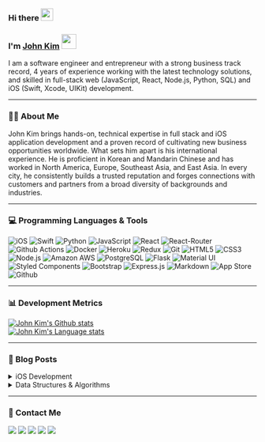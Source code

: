 ### Hi there <a href="https://www.gautamkrishnar.com/"><img src="https://media.giphy.com/media/hvRJCLFzcasrR4ia7z/giphy.gif" width="25px"></a>

### I'm [John Kim](https://cloudiosx.github.io/portfolio-website/) <img src="https://emojis.slackmojis.com/emojis/images/1531849430/4246/blob-sunglasses.gif?1531849430" width="30"/>

I am a software engineer and entrepreneur with a strong business track record, 4 years of experience working with the latest technology solutions, and skilled in full-stack web (JavaScript, React, Node.js, Python, SQL) and iOS (Swift, Xcode, UIKit) development.

<hr>

<h3>👨‍💻 About Me</h3>

John Kim brings hands-on, technical expertise in full stack and iOS application development and a proven record of cultivating new business opportunities worldwide. What sets him apart is his international experience. He is proficient in Korean and Mandarin Chinese and has worked in North America, Europe, Southeast Asia, and East Asia. In every city, he consistently builds a trusted reputation and forges connections with customers and partners from a broad diversity of backgrounds and industries.

<hr>

<h3>💻 Programming Languages & Tools</h3>

![iOS](https://img.shields.io/badge/iOS-000000?style=for-the-badge&logo=apple&logoColor=white)
![Swift](https://img.shields.io/badge/Swift-FA7343?style=for-the-badge&logo=swift&logoColor=white)
![Python](https://img.shields.io/badge/Python-3776AB?style=for-the-badge&logo=python&logoColor=white)
![JavaScript](https://img.shields.io/badge/JavaScript-323330?style=for-the-badge&logo=javascript&logoColor=F7DF1E)
![React](https://img.shields.io/badge/React-20232A?style=for-the-badge&logo=react&logoColor=61DAFB)
![React-Router](https://img.shields.io/badge/React-Router-E34F26?style=for-the-badge&logo=react-router&logoColor=white)
![Github Actions](https://img.shields.io/badge/Github_Actions-276DC3?style=for-the-badge&logo=github-actions&logoColor=white)
![Docker](https://img.shields.io/badge/Docker-00ADD8?style=for-the-badge&logo=docker&logoColor=white)
![Heroku](https://img.shields.io/badge/Heroku-430098?style=for-the-badge&logo=heroku&logoColor=white)
![Redux](	https://img.shields.io/badge/Redux-593D88?style=for-the-badge&logo=redux&logoColor=white)
![Git](https://img.shields.io/badge/Git-100000?style=for-the-badge&logo=git&logoColor=white)
![HTML5](https://img.shields.io/badge/HTML5-E34F26?style=for-the-badge&logo=html5&logoColor=white)
![CSS3](https://img.shields.io/badge/CSS3-1572B6?style=for-the-badge&logo=css3&logoColor=white)
![Node.js](https://img.shields.io/badge/Node.js-43853D?style=for-the-badge&logo=node.js&logoColor=white)
![Amazon AWS](https://img.shields.io/badge/Amazon_AWS-232F3E?style=for-the-badge&logo=amazon-aws&logoColor=white)
![PostgreSQL](https://img.shields.io/badge/PostgreSQL-316192?style=for-the-badge&logo=postgresql&logoColor=white)
![Flask](https://img.shields.io/badge/Flask-000000?style=for-the-badge&logo=flask&logoColor=white)
![Material UI](https://img.shields.io/badge/Material--UI-0081CB?style=for-the-badge&logo=material-ui&logoColor=white)
![Styled Components](https://img.shields.io/badge/styled--components-DB7093?style=for-the-badge&logo=styled-components&logoColor=white)
![Bootstrap](https://img.shields.io/badge/Bootstrap-563D7C?style=for-the-badge&logo=bootstrap&logoColor=white)
![Express.js](https://img.shields.io/badge/Express.js-404D59?style=for-the-badge)
![Markdown](https://img.shields.io/badge/Markdown-000000?style=for-the-badge&logo=markdown&logoColor=white)
![App Store](https://img.shields.io/badge/App_Store-0D96F6?style=for-the-badge&logo=app-store&logoColor=white)
![Github](https://img.shields.io/badge/GitHub-100000?style=for-the-badge&logo=github&logoColor=white)

<hr>

<h3>📊 Development Metrics</h3>

[![John Kim's Github stats](https://github-readme-stats.vercel.app/api?username=cloudiosx&hide=stars)](#)
<br>
[![John Kim's Language stats](https://github-readme-stats.vercel.app/api/top-langs/?username=cloudiosx&theme=blue-white)](#)

<hr>

<h3>📝 Blog Posts</h3>

<details>
<summary>iOS Development</summary>

* [iOS: Asset Catalogs, UIButton, CALayer & More...](https://cloudiosx.medium.com/ios-asset-catalogs-uibutton-calayer-more-5b78fbdb2d5e)
* [iOS: Table Views, Image Views, App Bundles & More...](https://cloudiosx.medium.com/ios-table-views-image-views-app-bundles-more-c415c3aa794d)
* [iOS: Beginner's Guide - UIKit (3/3)](https://cloudiosx.medium.com/day-3-polymorphism-typecasting-and-the-start-of-our-first-project-d146dd0d9636)
* [iOS: Beginner's Guide - UIKit (2/3)](https://cloudiosx.medium.com/day-2-introduction-to-complex-data-types-686a0b94edf2)
* [iOS: Beginner's Guide - UIKit (1/3)](https://cloudiosx.medium.com/ios-beginners-guide-uikit-222bc53c819f)

</details>

<details>
<summary>Data Structures & Algorithms</summary>

* [LeetCode: Problem #2 - Validate Subsequence](https://cloudiosx.medium.com/leetcode-problem-2-validate-subsequence-34060d52b3e7)
* [LeetCode: Problem #1 - Two Number Sum](https://cloudiosx.medium.com/leetcode-problem-1-two-number-sum-efb0dd1c213a)

</details>

<hr>

<h3>📱 Contact Me</h3>

[<img src="https://img.shields.io/badge/LinkedIn-0077B5?style=for-the-badge&logo=linkedin&logoColor=white">](https://www.linkedin.com/in/john-kim-developer/)
[<img src="https://img.shields.io/badge/Medium-12100E?style=for-the-badge&logo=medium&logoColor=white">](https://cloudiosx.medium.com/)
[<img src="https://img.shields.io/badge/Gmail-D14836?style=for-the-badge&logo=gmail&logoColor=white">](mailto:cloudiosx@gmail.com)
[<img src="https://img.shields.io/badge/Twitter-1DA1F2?style=for-the-badge&logo=twitter&logoColor=white">](https://twitter.com/cloudiosx)
[<img src="https://img.shields.io/badge/Discord-7289DA?style=for-the-badge&logo=discord&logoColor=white">](https://discord.gg/ZBJ5QZ6B)
